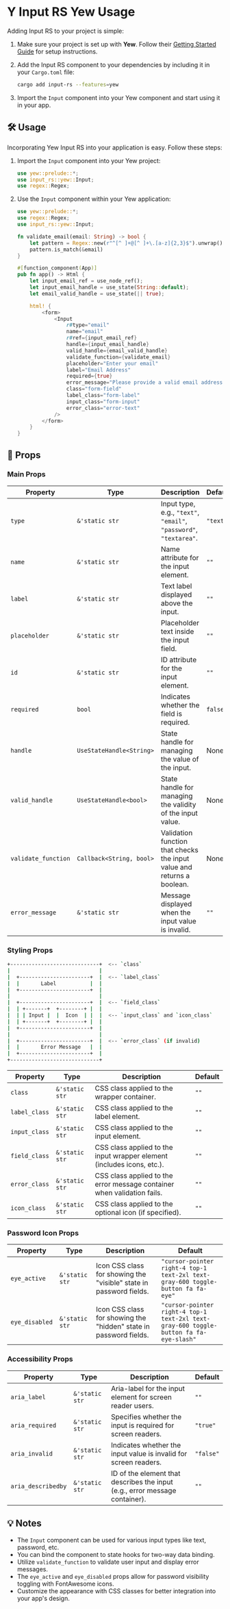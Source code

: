 # Y Input RS Yew Usage

Adding Input RS to your project is simple:

1. Make sure your project is set up with **Yew**. Follow their [Getting Started Guide](https://yew.rs/docs/getting-started/introduction) for setup instructions.

1. Add the Input RS component to your dependencies by including it in your `Cargo.toml` file:

   ```sh
   cargo add input-rs --features=yew
   ```

1. Import the `Input` component into your Yew component and start using it in your app.

## 🛠️ Usage

Incorporating Yew Input RS into your application is easy. Follow these steps:

1. Import the `Input` component into your Yew project:

   ```rust
   use yew::prelude::*;
   use input_rs::yew::Input;
   use regex::Regex;
   ```

1. Use the `Input` component within your Yew application:

   ```rust
   use yew::prelude::*;
   use regex::Regex;
   use input_rs::yew::Input;

   fn validate_email(email: String) -> bool {
       let pattern = Regex::new(r"^[^ ]+@[^ ]+\.[a-z]{2,3}$").unwrap();
       pattern.is_match(&email)
   }

   #[function_component(App)]
   pub fn app() -> Html {
       let input_email_ref = use_node_ref();
       let input_email_handle = use_state(String::default);
       let email_valid_handle = use_state(|| true);

       html! {
           <form>
               <Input
                   r#type="email"
                   name="email"
                   r#ref={input_email_ref}
                   handle={input_email_handle}
                   valid_handle={email_valid_handle}
                   validate_function={validate_email}
                   placeholder="Enter your email"
                   label="Email Address"
                   required={true}
                   error_message="Please provide a valid email address"
                   class="form-field"
                   label_class="form-label"
                   input_class="form-input"
                   error_class="error-text"
               />
           </form>
       }
   }
   ```

## 🔧 Props

### Main Props

| Property            | Type                     | Description                                                            | Default  |
| ------------------- | ------------------------ | ---------------------------------------------------------------------- | -------- |
| `type`              | `&'static str`           | Input type, e.g., `"text"`, `"email"`, `"password"`, `"textarea"`.     | `"text"` |
| `name`              | `&'static str`           | Name attribute for the input element.                                  | `""`     |
| `label`             | `&'static str`           | Text label displayed above the input.                                  | `""`     |
| `placeholder`       | `&'static str`           | Placeholder text inside the input field.                               | `""`     |
| `id`                | `&'static str`           | ID attribute for the input element.                                    | `""`     |
| `required`          | `bool`                   | Indicates whether the field is required.                               | `false`  |
| `handle`            | `UseStateHandle<String>` | State handle for managing the value of the input.                      | None     |
| `valid_handle`      | `UseStateHandle<bool>`   | State handle for managing the validity of the input value.             | None     |
| `validate_function` | `Callback<String, bool>` | Validation function that checks the input value and returns a boolean. | None     |
| `error_message`     | `&'static str`           | Message displayed when the input value is invalid.                     | `""`     |

### Styling Props

```sh
+-----------------------------+  <-- `class`
|                             |
|  +-----------------------+  |  <-- `label_class`
|  |       Label           |  |
|  +-----------------------+  |
|                             |
|  +-----------------------+  |  <-- `field_class`
|  | +-------+  +--------+ |  |
|  | | Input |  |  Icon  | |  |  <-- `input_class` and `icon_class`
|  | +-------+  +--------+ |  |
|  +-----------------------+  |
|                             |
|  +-----------------------+  |  <-- `error_class` (if invalid)
|  |       Error Message   |  |
|  +-----------------------+  |
+-----------------------------+
```

| Property      | Type           | Description                                                             | Default |
| ------------- | -------------- | ----------------------------------------------------------------------- | ------- |
| `class`       | `&'static str` | CSS class applied to the wrapper container.                             | `""`    |
| `label_class` | `&'static str` | CSS class applied to the label element.                                 | `""`    |
| `input_class` | `&'static str` | CSS class applied to the input element.                                 | `""`    |
| `field_class` | `&'static str` | CSS class applied to the input wrapper element (includes icons, etc.).  | `""`    |
| `error_class` | `&'static str` | CSS class applied to the error message container when validation fails. | `""`    |
| `icon_class`  | `&'static str` | CSS class applied to the optional icon (if specified).                  | `""`    |

### Password Icon Props

| Property       | Type           | Description                                                        | Default                                                                               |
| -------------- | -------------- | ------------------------------------------------------------------ | ------------------------------------------------------------------------------------- |
| `eye_active`   | `&'static str` | Icon CSS class for showing the "visible" state in password fields. | `"cursor-pointer right-4 top-1 text-2xl text-gray-600 toggle-button fa fa-eye"`       |
| `eye_disabled` | `&'static str` | Icon CSS class for showing the "hidden" state in password fields.  | `"cursor-pointer right-4 top-1 text-2xl text-gray-600 toggle-button fa fa-eye-slash"` |

### Accessibility Props

| Property           | Type           | Description                                                                 | Default   |
| ------------------ | -------------- | --------------------------------------------------------------------------- | --------- |
| `aria_label`       | `&'static str` | Aria-label for the input element for screen reader users.                   | `""`      |
| `aria_required`    | `&'static str` | Specifies whether the input is required for screen readers.                 | `"true"`  |
| `aria_invalid`     | `&'static str` | Indicates whether the input value is invalid for screen readers.            | `"false"` |
| `aria_describedby` | `&'static str` | ID of the element that describes the input (e.g., error message container). | `""`      |

## 💡 Notes

- The `Input` component can be used for various input types like text, password, etc.
- You can bind the component to state hooks for two-way data binding.
- Utilize `validate_function` to validate user input and display error messages.
- The `eye_active` and `eye_disabled` props allow for password visibility toggling with FontAwesome icons.
- Customize the appearance with CSS classes for better integration into your app's design.
